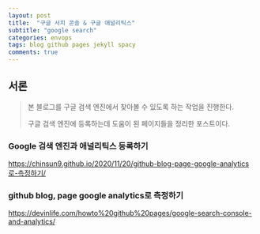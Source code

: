 ```yaml
---
layout: post
title:  "구글 서치 콘솔 & 구글 애널리틱스"
subtitle: "google search"
categories: envops
tags: blog github pages jekyll spacy
comments: true
---
```

## 서론
> 본 블로그를 구글 검색 엔진에서 찾아볼 수 있도록 하는 작업을 진행한다.
> 
> 구글 검색 엔진에 등록하는데 도움이 된 페이지들을 정리한 포스트이다.


### Google 검색 엔진과 애널리틱스 등록하기

https://chinsun9.github.io/2020/11/20/github-blog-page-google-analytics로-측정하기/

### github blog, page google analytics로 측정하기
https://devinlife.com/howto%20github%20pages/google-search-console-and-analytics/
